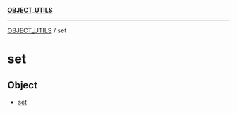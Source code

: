 [**OBJECT_UTILS**](../README.md)

***

[OBJECT_UTILS](../README.md) / set

# set

## Object

- [set](functions/set.md)
